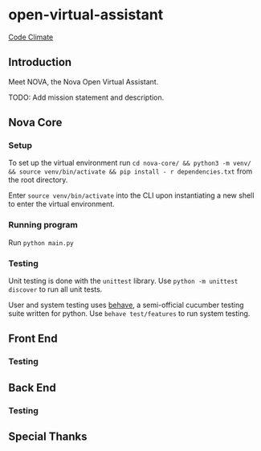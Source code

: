 # open-virtual-assistant

[Code Climate](https://codeclimate.com/github/jmcrumb/open-virtual-assistant)

## Introduction

Meet NOVA, the Nova Open Virtual Assistant.

TODO: Add mission statement and description.

## Nova Core

### Setup
To set up the virtual environment run `cd nova-core/ && python3 -m venv/ && source venv/bin/activate && pip install - r dependencies.txt` from the root directory.


Enter `source venv/bin/activate` into the CLI upon instantiating a new shell to enter the virtual environment.

### Running program 
Run `python main.py`

### Testing

Unit testing is done with the `unittest` library.  Use `python -m unittest discover` to run all unit tests.

User and system testing uses [behave](https://behave.readthedocs.io/en/stable/index.html), a semi-official cucumber testing suite written for python.  Use `behave test/features` to run system testing.

## Front End
### Testing

## Back End
### Testing

## Special Thanks
